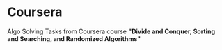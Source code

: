 # Coursera
Algo
Solving Tasks from Coursera course **"Divide and Conquer, Sorting and Searching, and Randomized Algorithms"**
